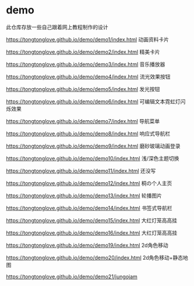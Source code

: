 # demo
此仓库存放一些自己跟着网上教程制作的设计


https://tongtonglove.github.io/demo/demo1/index.html 动画资料卡片

https://tongtonglove.github.io/demo/demo2/index.html 精美卡片

https://tongtonglove.github.io/demo/demo3/index.html 音乐播放器

https://tongtonglove.github.io/demo/demo4/index.html 流光效果按钮

https://tongtonglove.github.io/demo/demo5/index.html 发光按钮

https://tongtonglove.github.io/demo/demo6/index.html 可编辑文本霓虹灯闪烁效果

https://tongtonglove.github.io/demo/demo7/index.html 导航菜单

https://tongtonglove.github.io/demo/demo8/index.html 响应式导航栏

https://tongtonglove.github.io/demo/demo9/index.html 磨砂玻璃动画登录

https://tongtonglove.github.io/demo/demo10/index.html 浅/深色主题切换

https://tongtonglove.github.io/demo/demo11/index.html 还没写

https://tongtonglove.github.io/demo/demo12/index.html 桐の个人主页

https://tongtonglove.github.io/demo/demo13/index.html 轮播图片

https://tongtonglove.github.io/demo/demo14/index.html 书签式导航栏

https://tongtonglove.github.io/demo/demo15/index.html 大红灯笼高高挂

https://tongtonglove.github.io/demo/demo16/index.html 大红灯笼高高挂

https://tongtonglove.github.io/demo/demo19/index.html 2d角色移动

https://tongtonglove.github.io/demo/demo20/index.html 2d角色移动+静态地图

https://tongtonglove.github.io/demo/demo21/jungojam 
